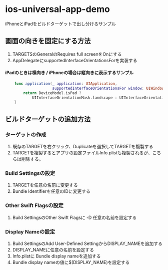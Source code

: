 # ios-universal-app-demo
iPhoneとiPadをビルドターゲットで出し分けるサンプル

## 画面の向きを固定にする方法
1. TARGETSのGeneralのRequires full screenをOnにする
2. AppDelegateにsupportedInterfaceOrientationsForを実装する

#### iPadのときは横向き / iPhoneの場合は縦向きに表示するサンプル
```swift:AppDelegate.swift
    func application(_ application: UIApplication,
                     supportedInterfaceOrientationsFor window: UIWindow?) -> UIInterfaceOrientationMask {
        return DeviceModel.isPad ?
            UIInterfaceOrientationMask.landscape : UIInterfaceOrientationMask.portrait
    }
````    

## ビルドターゲットの追加方法
### ターゲットの作成
1. 既存のTARGETを右クリック、Duplicateを選択してTARGETを複製する
2. TARGETを複製するとアプリの設定ファイルInfo.plistも複製されるが、こちらは削除する。

###  Build Settingsの設定
1. TARGETを任意の名前に変更する
2. Bundle Identifierを任意のIDに変更する

### Other Swift Flagsの設定
1. Build SettingsのOther Swift Flagsに -D 任意の名前を設定する

### Display Nameの設定
1. Build SettingsのAdd User-Defined SettingからDISPLAY_NAMEを追加する
2. DISPLAY_NAMEに任意の名前を設定する
3. Info.plistに Bundle display nameを追加する
4. Bundle display nameの値に$(DISPLAY_NAME)を設定する
